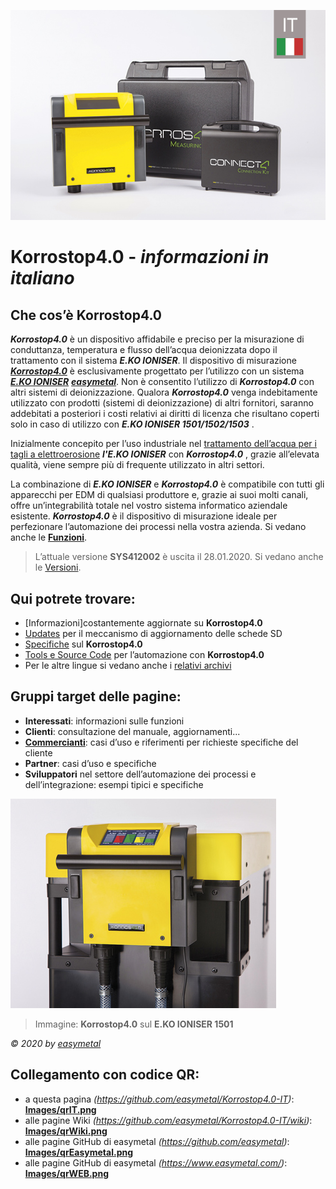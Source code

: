 ![Immagine](Images/Korrostop4.0it.jpg)

# **Korrostop4.0** - _informazioni in italiano_

## Che cos’è **Korrostop4.0**

_**Korrostop4.0**_ è un dispositivo affidabile e preciso per la misurazione di conduttanza, temperatura e flusso dell’acqua deionizzata dopo il trattamento con il sistema _**E.KO IONISER**_. Il dispositivo di misurazione [_**Korrostop4.0**_](https://www.easymetal.com/it/prodotti/korrostop-40/korrostop-40.html) è esclusivamente progettato per l’utilizzo con un sistema  [_**E.KO IONISER**_](https://www.easymetal.com/it/prodotti/eko-ioniser/settori-di-utilizzo.html) [_**easymetal**_](https://www.easymetal.com/). Non è consentito l’utilizzo di _**Korrostop4.0**_ con altri sistemi di deionizzazione. Qualora _**Korrostop4.0**_ venga indebitamente utilizzato con prodotti (sistemi di deionizzazione) di altri fornitori, saranno addebitati a posteriori i costi relativi ai diritti di licenza che risultano coperti solo in caso di utilizzo con _**E.KO IONISER 1501/1502/1503**_ .

Inizialmente concepito per l’uso industriale nel [trattamento dell’acqua per i tagli a elettroerosione](https://www.easymetal.com/it/settori-di-applicazione/edm/utilizzo-nel-settore-edm.html) _**l'E.KO IONISER**_ con _**Korrostop4.0**_ , grazie all’elevata qualità, viene sempre più di frequente utilizzato in altri settori.

La combinazione di _**E.KO IONISER**_ e _**Korrostop4.0**_ è compatibile con tutti gli apparecchi per EDM di qualsiasi produttore e, grazie ai suoi molti canali, offre un’integrabilità totale nel vostro sistema informatico aziendale esistente.  _**Korrostop4.0**_ è il dispositivo di misurazione ideale per perfezionare l’automazione dei processi nella vostra azienda. Si vedano anche le [**Funzioni**](../../wiki/Tutte-le-funzioni).

> L’attuale versione **SYS412002** è uscita il 28.01.2020. Si vedano anche le [Versioni](../../wiki/Versioni).

## Qui potrete trovare:
* [Informazioni]costantemente aggiornate su **Korrostop4.0**
* [Updates](Updates) per il meccanismo di aggiornamento delle schede SD
* [Specifiche](../../wiki) sul **Korrostop4.0**
* [Tools e Source Code](IntegrationSamples) per l’automazione con **Korrostop4.0**
* Per le altre lingue si vedano anche i [relativi archivi](https://github.com/easymetal?tab=repositories)

## Gruppi target delle pagine:
* **Interessati**: informazioni sulle funzioni
* **Clienti**: consultazione del manuale, aggiornamenti...
* **[Commercianti](https://www.easymetal.com/it/ricerca-rivenditori.html)**: casi d’uso e riferimenti per richieste specifiche del cliente
* **Partner**: casi d’uso e specifiche
* **Sviluppatori** nel settore dell’automazione dei processi e dell’integrazione: esempi tipici e specifiche

![Immagine](Images/K4-head1.jpg)
> Immagine: **Korrostop4.0** sul **E.KO IONISER 1501** 

_© 2020 by [easymetal](https://www.easymetal.com/)_

## Collegamento con codice QR:
* a questa pagina _(https://github.com/easymetal/Korrostop4.0-IT)_: **[Images/qrIT.png](Images/qrIT.png)**
* alle pagine Wiki  _(https://github.com/easymetal/Korrostop4.0-IT/wiki)_: **[Images/qrWiki.png](Images/qrWiki.png)**
* alle pagine GitHub di easymetal _(https://github.com/easymetal)_: **[Images/qrEasymetal.png](Images/qrEasymetal.png)**
* alle pagine GitHub di easymetal _(https://www.easymetal.com/)_: **[Images/qrWEB.png](Images/qrWEB.png)**
